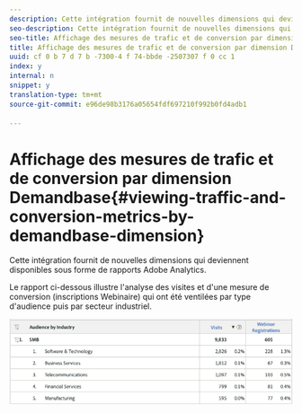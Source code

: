 ```yaml
---
description: Cette intégration fournit de nouvelles dimensions qui deviennent disponibles sous forme de rapports Adobe Analytics.
seo-description: Cette intégration fournit de nouvelles dimensions qui deviennent disponibles sous forme de rapports Adobe Analytics.
seo-title: Affichage des mesures de trafic et de conversion par dimension Demandbase
title: Affichage des mesures de trafic et de conversion par dimension Demandbase
uuid: cf 0 b 7 d 7 b -7300-4 f 74-bbde -2507307 f 0 cc 1
index: y
internal: n
snippet: y
translation-type: tm+mt
source-git-commit: e96de98b3176a05654fdf697210f992b0fd4adb1

---
```



# Affichage des mesures de trafic et de conversion par dimension Demandbase{#viewing-traffic-and-conversion-metrics-by-demandbase-dimension}

Cette intégration fournit de nouvelles dimensions qui deviennent disponibles sous forme de rapports Adobe Analytics.

Le rapport ci-dessous illustre l'analyse des visites et d'une mesure de conversion (inscriptions Webinaire) qui ont été ventilées par type d'audience puis par secteur industriel.

![](assets/metrics_db_dimensions.png)

